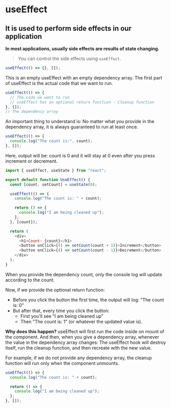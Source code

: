 # useEffect

## It is used to perform side effects in our application

**In most applications, usually side effects are results of state changing.**

> You can control the side effects using `useEffect`.

```js
useEffect(() => {}, []);
```

This is an empty useEffect with an empty dependency array.
The first part of useEffect is the actual code that we want to run.

```js
useEffect(() => {
  // The code we want to run
  // useEffect has an optional return function - Cleanup function
}, []);
// The dependency array
```

An important thing to understand is:
No matter what you provide in the dependency array, it is always guaranteed to run at least once.

```js
useEffect(() => {
  console.log("The count is:", count);
}, []);
```

Here, output will be: count is 0 and it will stay at 0 even after you press increment or decrement.

```js
import { useEffect, useState } from "react";

export default function UseEffect() {
  const [count, setCount] = useState(0);

  useEffect(() => {
    console.log("The count is: " + count);

    return () => {
      console.log("I am being cleaned up");
    };
  }, [count]);

  return (
    <div>
      <h1>Count: {count}</h1>
      <button onClick={() => setCount(count + 1)}>Increment</button>
      <button onClick={() => setCount(count - 1)}>Decrement</button>
    </div>
  );
}
```

When you provide the dependency count, only the console log will update according to the count.

Now, if we provide the optional return function:

- Before you click the button the first time, the output will log: "The count is: 0"
- But after that, every time you click the button:
  - First you'll see "I am being cleaned up"
  - Then "The count is: 1" (or whatever the updated value is).

**Why does this happen?**
useEffect will first run the code inside on mount of the component.
And then, when you give a dependency array, whenever the value in the dependency array changes:
The useEffect hook will destroy itself, run the cleanup function, and then recreate with the new value.

For example, if we do not provide any dependency array, the cleanup function will run only when the component unmounts.

```js
useEffect(() => {
  console.log("The count is: " + count);

  return () => {
    console.log("I am being cleaned up");
  };
}, []);
```
